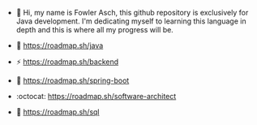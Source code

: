 - 👋 Hi, my name is Fowler Asch, this github repository is exclusively for Java development. I'm dedicating myself to learning this language in depth and this is where all my progress will be.

- 🐙 https://roadmap.sh/java 
- ⚡ https://roadmap.sh/backend
- 🌱 https://roadmap.sh/spring-boot
- :octocat: https://roadmap.sh/software-architect
- 🤖	https://roadmap.sh/sql
